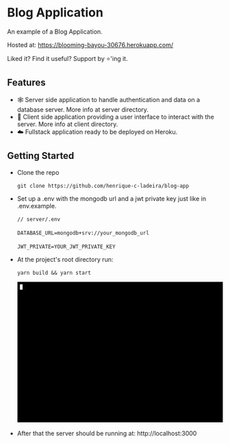 # Blog Application

An example of a Blog Application.

Hosted at: https://blooming-bayou-30676.herokuapp.com/

Liked it? Find it useful? Support by ⭐'ing it.

## Features

- 🕸️ Server side application to handle authentication and data on a database server. More info at server directory.
- 💄 Client side application providing a user interface to interact with the server. More info at client directory.
- ☁️ Fullstack application ready to be deployed on Heroku.

## Getting Started

- Clone the repo
  ```
  git clone https://github.com/henrique-c-ladeira/blog-app
  ```
- Set up a .env with the mongodb url and a jwt private key just like in .env.example.

  ```
  // server/.env

  DATABASE_URL=mongodb+srv://your_mongodb_url

  JWT_PRIVATE=YOUR_JWT_PRIVATE_KEY

  ```

- At the project's root directory run:
  ```
  yarn build && yarn start
  ```
  ![Getting Started](./docs/getting_started.gif)
- After that the server should be running at: http://localhost:3000
